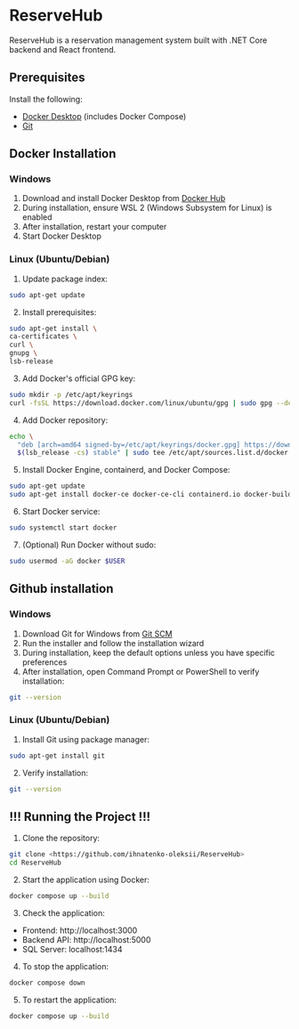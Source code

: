# ReserveHub

ReserveHub is a reservation management system built with .NET Core backend and React frontend.

## Prerequisites

Install the following:

- [Docker Desktop](https://www.docker.com/products/docker-desktop/) (includes Docker Compose)
- [Git](https://git-scm.com/downloads)

## Docker Installation

### Windows
1. Download and install Docker Desktop from [Docker Hub](https://www.docker.com/products/docker-desktop/)
2. During installation, ensure WSL 2 (Windows Subsystem for Linux) is enabled
3. After installation, restart your computer
4. Start Docker Desktop

### Linux (Ubuntu/Debian)
1. Update package index:
```bash
sudo apt-get update
```

2. Install prerequisites:
```bash
sudo apt-get install \
ca-certificates \
curl \
gnupg \
lsb-release
```

3. Add Docker's official GPG key:
```bash
sudo mkdir -p /etc/apt/keyrings
curl -fsSL https://download.docker.com/linux/ubuntu/gpg | sudo gpg --dearmor -o /etc/apt/keyrings/docker.gpg
```

4. Add Docker repository:
```bash
echo \
  "deb [arch=amd64 signed-by=/etc/apt/keyrings/docker.gpg] https://download.docker.com/linux/ubuntu \
  $(lsb_release -cs) stable" | sudo tee /etc/apt/sources.list.d/docker.list > /dev/null
```

5. Install Docker Engine, containerd, and Docker Compose:
```bash
sudo apt-get update
sudo apt-get install docker-ce docker-ce-cli containerd.io docker-buildx-plugin docker-compose-plugin
```

6. Start Docker service:
```bash
sudo systemctl start docker
```

7. (Optional) Run Docker without sudo:
```bash
sudo usermod -aG docker $USER
```

## Github installation

### Windows
1. Download Git for Windows from [Git SCM](https://git-scm.com/download/windows)
2. Run the installer and follow the installation wizard
3. During installation, keep the default options unless you have specific preferences
4. After installation, open Command Prompt or PowerShell to verify installation:
```bash
git --version
```

### Linux (Ubuntu/Debian)
1. Install Git using package manager:
```bash
sudo apt-get install git
```

2. Verify installation:
```bash
git --version
```


## !!! Running the Project !!!

1. Clone the repository:
```bash
git clone <https://github.com/ihnatenko-oleksii/ReserveHub>
cd ReserveHub
```

2. Start the application using Docker:
```bash
docker compose up --build
```

3. Check the application:
- Frontend: http://localhost:3000
- Backend API: http://localhost:5000
- SQL Server: localhost:1434

4. To stop the application:
```bash
docker compose down
```

5. To restart the application:
```bash
docker compose up --build
```

